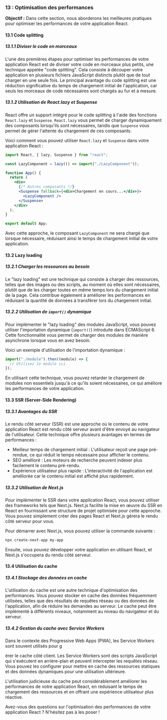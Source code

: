 ### 13 : Optimisation des performances

**Objectif :** Dans cette section, nous aborderons les meilleures pratiques pour optimiser les performances de votre application React.

#### 13.1 Code splitting

##### 13.1.1 Diviser le code en morceaux

L'une des premières étapes pour optimiser les performances de votre application React est de diviser votre code en morceaux plus petits, une technique appelée "code splitting". Cela consiste à découper votre application en plusieurs fichiers JavaScript distincts plutôt que de tout charger en une seule fois. Le principal avantage du code splitting est une réduction significative du temps de chargement initial de l'application, car seuls les morceaux de code nécessaires sont chargés au fur et à mesure.

##### 13.1.2 Utilisation de React.lazy et Suspense

React offre un support intégré pour le code splitting à l'aide des fonctions `React.lazy` et `Suspense`. `React.lazy` vous permet de charger dynamiquement des composants lorsqu'ils sont nécessaires, tandis que `Suspense` vous permet de gérer l'attente du chargement de ces composants.

Voici comment vous pouvez utiliser `React.lazy` et `Suspense` dans votre application React :

```jsx
import React, { lazy, Suspense } from "react";

const LazyComponent = lazy(() => import("./LazyComponent"));

function App() {
  return (
    <div>
      {/* Autres composants */}
      <Suspense fallback={<div>Chargement en cours...</div>}>
        <LazyComponent />
      </Suspense>
    </div>
  );
}

export default App;
```

Avec cette approche, le composant `LazyComponent` ne sera chargé que lorsque nécessaire, réduisant ainsi le temps de chargement initial de votre application.

#### 13.2 Lazy loading

##### 13.2.1 Charger les ressources au besoin

Le "lazy loading" est une technique qui consiste à charger des ressources, telles que des images ou des scripts, au moment où elles sont nécessaires, plutôt que de les charger toutes en même temps lors du chargement initial de la page. Cela contribue également à améliorer les performances en réduisant la quantité de données à transférer lors du chargement initial.

##### 13.2.2 Utilisation de `import()` dynamique

Pour implémenter le "lazy loading" des modules JavaScript, vous pouvez utiliser l'importation dynamique (`import()`) introduite dans ECMAScript 6. Cette fonctionnalité vous permet de charger des modules de manière asynchrone lorsque vous en avez besoin.

Voici un exemple d'utilisation de l'importation dynamique :

```jsx
import("./module").then((module) => {
  // Utilisez le module ici
});
```

En utilisant cette technique, vous pouvez retarder le chargement de modules non essentiels jusqu'à ce qu'ils soient nécessaires, ce qui améliore les performances de votre application.

#### 13.3 SSR (Server-Side Rendering)

##### 13.3.1 Avantages du SSR

Le rendu côté serveur (SSR) est une approche où le contenu de votre application React est rendu côté serveur avant d'être envoyé au navigateur de l'utilisateur. Cette technique offre plusieurs avantages en termes de performances :

- Meilleur temps de chargement initial : L'utilisateur reçoit une page pré-rendue, ce qui réduit le temps nécessaire pour afficher le contenu.
- SEO amélioré : Les moteurs de recherche peuvent indexer plus facilement le contenu pré-rendu.
- Expérience utilisateur plus rapide : L'interactivité de l'application est améliorée car le contenu initial est affiché plus rapidement.

##### 13.3.2 Utilisation de Next.js

Pour implémenter le SSR dans votre application React, vous pouvez utiliser des frameworks tels que Next.js. Next.js facilite la mise en œuvre du SSR en React en fournissant une structure de projet optimisée pour cette approche. Vous pouvez simplement créer des pages React et Next.js gérera le rendu côté serveur pour vous.

Pour démarrer avec Next.js, vous pouvez utiliser la commande suivante :

```bash
npx create-next-app my-app
```

Ensuite, vous pouvez développer votre application en utilisant React, et Next.js s'occupera du rendu côté serveur.

#### 13.4 Utilisation du cache

##### 13.4.1 Stockage des données en cache

L'utilisation du cache est une autre technique d'optimisation des performances. Vous pouvez stocker en cache des données fréquemment utilisées, telles que des résultats de requêtes réseau ou des données de l'application, afin de réduire les demandes au serveur. Le cache peut être implémenté à différents niveaux, notamment au niveau du navigateur et du serveur.

##### 13.4.2 Gestion du cache avec Service Workers

Dans le contexte des Progressive Web Apps (PWA), les Service Workers sont souvent utilisés pour g

érer le cache côté client. Les Service Workers sont des scripts JavaScript qui s'exécutent en arrière-plan et peuvent intercepter les requêtes réseau. Vous pouvez les configurer pour mettre en cache des ressources statiques et des données dynamiques pour une utilisation ultérieure.

L'utilisation judicieuse du cache peut considérablement améliorer les performances de votre application React, en réduisant le temps de chargement des ressources et en offrant une expérience utilisateur plus réactive.

Avez-vous des questions sur l'optimisation des performances de votre application React ? N'hésitez pas à les poser !
